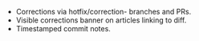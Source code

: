   - Corrections via hotfix/correction-<article-id> branches and PRs.
  - Visible corrections banner on articles linking to diff.
  - Timestamped commit notes.